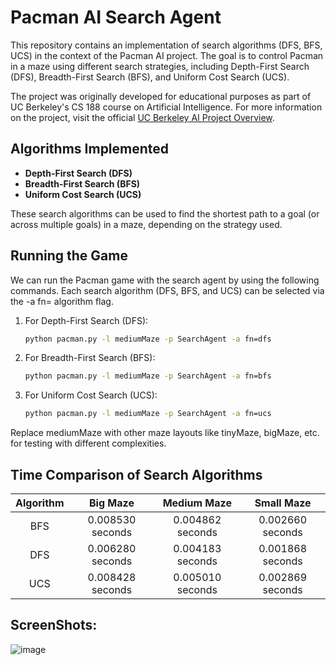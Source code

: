 
# Pacman AI Search Agent

This repository contains an implementation of search algorithms (DFS, BFS, UCS) in the context of the Pacman AI project. The goal is to control Pacman in a maze using different search strategies, including Depth-First Search (DFS), Breadth-First Search (BFS), and Uniform Cost Search (UCS).


The project was originally developed for educational purposes as part of UC Berkeley's CS 188 course on Artificial Intelligence. For more information on the project, visit the official [UC Berkeley AI Project Overview](https://ai.berkeley.edu/project_overview.html).

## Algorithms Implemented

- **Depth-First Search (DFS)**
- **Breadth-First Search (BFS)**
- **Uniform Cost Search (UCS)**

These search algorithms can be used to find the shortest path to a goal (or across multiple goals) in a maze, depending on the strategy used.


## Running the Game

We can run the Pacman game with the search agent by using the following commands. Each search algorithm (DFS, BFS, and UCS) can be selected via the -a fn= algorithm flag.

1. For Depth-First Search (DFS):
   ```bash
   python pacman.py -l mediumMaze -p SearchAgent -a fn=dfs
2. For Breadth-First Search (BFS):
    ```bash
    python pacman.py -l mediumMaze -p SearchAgent -a fn=bfs
3. For Uniform Cost Search (UCS):
   ```bash
   python pacman.py -l mediumMaze -p SearchAgent -a fn=ucs
Replace mediumMaze with other maze layouts like tinyMaze, bigMaze, etc. for testing with different complexities.

## Time Comparison of Search Algorithms

| Algorithm | Big Maze | Medium Maze | Small  Maze |
|   :---:   |     :---:      |          :---: |          :---: |
| BFS   | 0.008530 seconds     | 0.004862 seconds   | 0.002660 seconds |
| DFS   | 0.006280 seconds    | 0.004183 seconds  |0.001868 seconds|
| UCS  | 0.008428 seconds   | 0.005010 seconds |0.002869 seconds|

## ScreenShots:

![image](https://github.com/user-attachments/assets/8c83e7ef-bfb5-483a-a140-115955eb973b)


